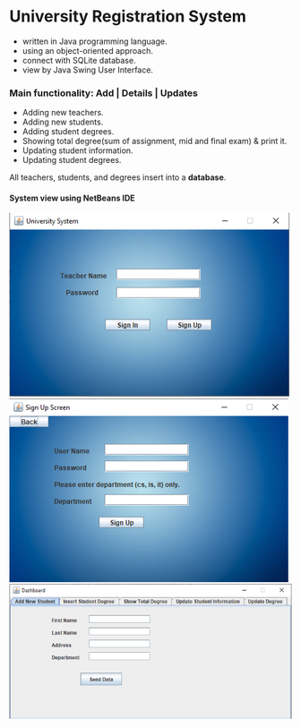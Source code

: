 # University Registration System
<ul>
	<li>written in Java programming language.</li>
	<li>using an object-oriented approach.</li>
	<li>connect with SQLite database.</li>
	<li>view by Java Swing User Interface.</li>
</ul>

### Main functionality: Add | Details | Updates	
<ul>
	<li>Adding new teachers.</li>
	<li>Adding new students.</li>
	<li>Adding student degrees.</li>
	<li>Showing total degree(sum of assignment, mid and final exam) & print it.</li>
	<li>Updating student information.</li>
	<li>Updating student degrees.</li>
</ul>
All teachers, students, and degrees insert into a <b>database</b>.
</br>

<h4>System view using NetBeans IDE</h4>

![](screenshots/login_page.png)
![](screenshots/SignUp_page.png)
![](screenshots/Dashboard_page.png)
